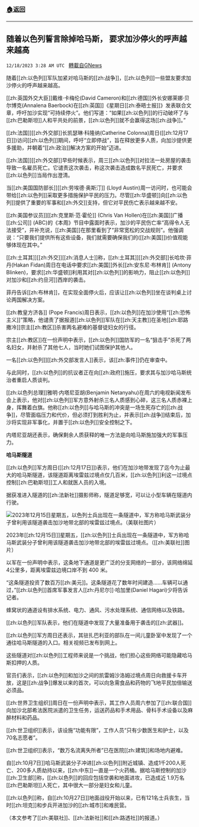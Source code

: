 ###  [:house:返回](README.md)
---


## 随着以色列誓言除掉哈马斯， 要求加沙停火的呼声越来越高 
`12/18/2023 3:28 AM UTC ` [轉載自GNews](https://gnews.org/articles/2121776)

随着[[zh:以色列]]军队加紧对哈马斯的[[zh:战争]]，[[zh:以色列]]一些盟友要求加沙停火的呼声越来越高。

[[zh:英国外交大臣]]戴维·卡梅伦(David Cameron)和[[zh:德国]]外长安娜莱娜·贝尔博克(Annalena Baerbock)在[[zh:英国]]《星期日[[zh:泰晤士报]]》发表联合文章，呼吁加沙实现“可持续停火”。他们写道：“如果[[zh:以色列]]的行动破坏了与[[zh:巴勒斯坦]]人和平共处的前景，[[zh:以色列]]就不会赢得这场[[zh:战争]]。”

[[zh:法国]][[zh:外交部]]长凯瑟琳·科隆纳(Catherine Colonna)周日([[zh:12月17日]])访问[[zh:以色列]]期间，呼吁“立即停战”，旨在释放更多人质，向加沙提供更多援助，并朝着“[[zh:政治]]解决方案的开始”迈进。

[[zh:法国]][[zh:外交部]]早些时候表示，周三[[zh:以色列]]对拉法一处房屋的袭击导致一名雇员死亡。它谴责这次袭击，称这次袭击造成数名平民死亡，并要求[[zh:以色列]]当局作出澄清。

当[[zh:美国国防部长]][[zh:劳埃德·奥斯汀]] (Lloyd Austin)周一访问时，也可能会带给[[zh:以色列]]采取更多措施保护平民的压力。尽管[[zh:华盛顿]]向[[zh:以色列]]提供了重要的军事和[[zh:外交]]支持，但它对平民伤亡表示越来越不安。

[[zh:美国参议员]][[zh:克里斯·范·霍伦]] (Chris Van Hollen)在[[zh:美国]]广播[[zh:公司]] (ABC)的《本周》节目中露面时表示，加沙的平民伤亡率“高得令人无法接受”，并补充说，[[zh:美国]]在那里看到了“非常宽松的交战规则”。他强调说：“只要我们提供所有这些设备，我们就需要确保我们的([[zh:美国]])价值观能够体现在其中。”

[[zh:土耳其]][[zh:外交]][[zh:消息人士]]称，[[zh:土耳其]][[zh:外交部]]长哈坎·菲丹(Hakan Fidan)周日在电话中要求[[zh:美国]]外长[[zh:安东尼·布林肯]] (Antony Blinken)，要求[[zh:华盛顿]]利用其对[[zh:以色列]]的影响力，阻止[[zh:以色列]]对加沙和[[zh:约旦河]]西岸的袭击。

菲丹告诉[[zh:布林肯]]，在实现全面停火后，应该让[[zh:以色列]]坐在谈判桌上讨论两国解决方案。

[[zh:教皇方济各]] (Pope Francis)周日表示，[[zh:以色列]]在加沙使用“[[zh:恐怖主义]]”策略，他谴责了据报道[[zh:以色列]]军队在[[zh:天主教]]在圣地[[zh:耶路撒冷]]宗主[[zh:教区]]杀害两名避难的基督徒妇女的行径。

宗主[[zh:教区]]在一份声明中表示，[[zh:以色列]]国防军的一名“狙击手”杀死了两名妇女，并射杀了其他七人，当时她们试图保护其他人。

一名[[zh:以色列]][[zh:外交部发言人]]表示，该[[zh:事件]]仍在审查中。

与此同时，[[zh:以色列]]的抗议者正在向[[zh:政府]]施压，要求其与加沙哈马斯统治者重启人质谈判。

[[zh:以色列总理]]雅明·内塔尼亚胡(Benjamin Netanyahu)在周六的电视新闻发布会上表示，他对[[zh:以色列]]军方意外射杀三名人质感到心碎，这三名人质赤裸上身，挥舞着白旗。他称[[zh:以色列]]与哈马斯的冲突是一场生死存亡的[[zh:战争]]，尽管面临压力和代价，但必须打到胜利为止，并表示[[zh:战争]]结束后，加沙将实现非军事化，并置于[[zh:以色列]]安全控制之下。

内塔尼亚胡还表示，确保剩余人质获释的唯一方法是向哈马斯施加强大的军事压力。

**哈马斯隧道**

[[zh:以色列]]军方周日([[zh:12月17日]])表示，他们在加沙地带发现了迄今为止最大的哈马斯隧道，该隧道距离埃雷兹过境点仅几百米，[[zh:以色列]]利这一过境点控制[[zh:巴勒斯坦]]工人和就医人员的入境。

据获准进入隧道的[[zh:法新社]]摄影师称，隧道足够宽，可以让小型车辆在隧道内行驶。

![2023年12月15日星期五，以色列士兵出现在一条隧道中，军方称哈马斯武装分子曾利用该隧道袭击加沙地带北部的埃雷兹过境点。（美联社图片）](https://gdb.voanews.com/01000000-0aff-0242-de6d-08dbff340fd0_cx0_cy7_cw100_w250_r1_s.jpg "2023年12月15日星期五，以色列士兵出现在一条隧道中，军方称哈马斯武装分子曾利用该隧道袭击加沙地带北部的埃雷兹过境点。（美联社图片）")

2023年[[zh:12月15日]]星期五，[[zh:以色列]]士兵出现在一条隧道中，军方称哈马斯武装分子曾利用该隧道袭击加沙地带北部的埃雷兹过境点。（[[zh:美联社]]图片）

以军在一份声明中表示，这条地下通道是更广泛的分支网络的一部分，该网络绵延4公里多，距离埃雷兹边境口岸不到 400 米。

“这条隧道投资了数百万[[zh:美元]]。这条隧道花了数年时间建造……车辆可以通过，”[[zh:以色列]]首席军事发言人[[zh:丹尼尔]]·哈加里(Daniel Hagari)少将告诉记者。

蜂窝状的通道设有排水系统、电力、通风、污水处理系统、通信网络以及铁路。

[[zh:以色列]]军队表示，他们在隧道中发现了大量准备用于袭击的[[zh:武器]]。

[[zh:以色列]]军方周日还表示，其驻扎巴利亚的部队在一间儿童卧室中发现了一个通往哈马斯隧道的入口。相关视频已发布到网上。

这些隧道对[[zh:以色列]]工程师来说是一个挑战，他们担心这些网络可能隐藏哈马斯扣押的人质。

官员们表示，[[zh:以色列]]和加沙之间的凯雷姆沙洛姆过境点周日向救援卡车开放，这是[[zh:战争]]爆发以来的首次，可以向急需食品和药物的飞地平民加倍输送必须品。

[[zh:世界卫生组织]]周日在一份声明中表示，其工作人员周六参加了[[zh:联合国]]向加沙北部希法医院派遣的卫生任务，运送药品和手术用品、骨科手术设备以及麻醉材料和药品。

[[zh:世卫组织]]表示，该设施“功能有限”，工作人员“只有少数医生和护士，以及70名志愿者”。

[[zh:世卫组织]]表示，“数万名流离失所者”已在医院[[zh:建筑]]和场地内避难。

自[[zh:10月7日]]哈马斯武装分子冲进[[zh:以色列]]附近城镇、造成1千200人死亡、200多人质劫持以来，[[zh:中东]]一直是一个火药桶。据哈马斯控制的加沙[[zh:卫生部]]称，[[zh:以色列]]的回应包括空袭和地面进攻，已造成近 1.9万名[[zh:巴勒斯坦]]人死亡，其中很大一部分是妇女和儿童。

[[zh:以色列]]称，自[[zh:10月27日]]地面战役开始以来，已有121名士兵丧生，当时[[zh:坦克]]和步兵开进加沙的[[zh:城市]]和难民营。

（本文参考了[[zh:美联社]]、[[zh:法新社]]和[[zh:路透社]]的报道。）
